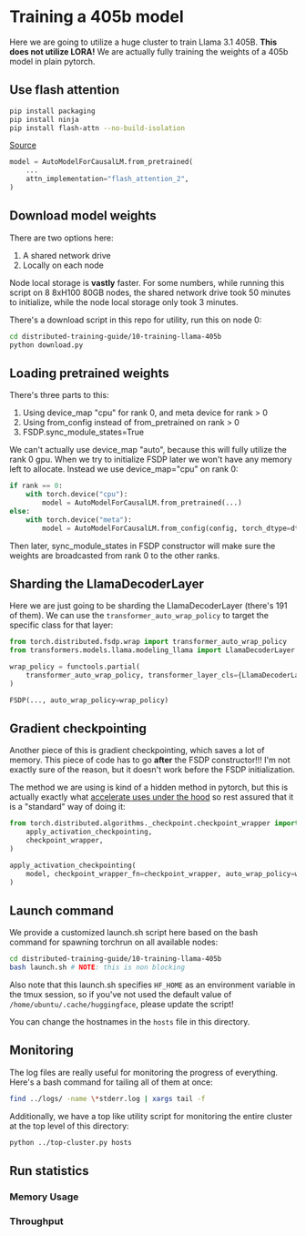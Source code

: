 # Training a 405b model

Here we are going to utilize a huge cluster to train Llama 3.1 405B. **This does not utilize LORA!** We are actually fully training the weights of a 405b model in plain pytorch.

## Use flash attention

```bash
pip install packaging
pip install ninja
pip install flash-attn --no-build-isolation
```

[Source](https://github.com/Dao-AILab/flash-attention)

```python
model = AutoModelForCausalLM.from_pretrained(
    ...
    attn_implementation="flash_attention_2",
)
```

## Download model weights

There are two options here:

1. A shared network drive
2. Locally on each node

Node local storage is **vastly** faster. For some numbers, while running this script on 8 8xH100 80GB nodes, the shared network drive took 50 minutes to initialize, while the node local storage only took 3 minutes.

There's a download script in this repo for utility, run this on node 0:

```bash
cd distributed-training-guide/10-training-llama-405b
python download.py
```

## Loading pretrained weights

There's three parts to this:

1. Using device_map "cpu" for rank 0, and meta device for rank > 0
2. Using from_config instead of from_pretrained on rank > 0
3. FSDP.sync_module_states=True

We can't actually use device_map "auto", because this will fully utilize the rank 0 gpu. When we try to initialize FSDP later we won't have any memory left to allocate. Instead we use device_map="cpu" on rank 0:

```python
if rank == 0:
    with torch.device("cpu"):
        model = AutoModelForCausalLM.from_pretrained(...)
else:
    with torch.device("meta"):
        model = AutoModelForCausalLM.from_config(config, torch_dtype=dtype)
```

Then later, sync_module_states in FSDP constructor will make sure the weights are broadcasted from rank 0 to the other ranks.

## Sharding the LlamaDecoderLayer

Here we are just going to be sharding the LlamaDecoderLayer (there's 191 of them). We can use the `transformer_auto_wrap_policy` to target the specific class for that layer:

```python
from torch.distributed.fsdp.wrap import transformer_auto_wrap_policy
from transformers.models.llama.modeling_llama import LlamaDecoderLayer

wrap_policy = functools.partial(
    transformer_auto_wrap_policy, transformer_layer_cls={LlamaDecoderLayer}
)

FSDP(..., auto_wrap_policy=wrap_policy)
```

## Gradient checkpointing

Another piece of this is gradient checkpointing, which saves a lot of memory. This piece of code has to go **after** the FSDP constructor!!! I'm not exactly sure of the reason, but it doesn't work before the FSDP initialization.

The method we are using is kind of a hidden method in pytorch, but this is actually exactly what [accelerate uses under the hood](https://github.com/huggingface/accelerate/blob/v0.34.2/src/accelerate/accelerator.py#L1492) so rest assured that it is a "standard" way of doing it:

```python
from torch.distributed.algorithms._checkpoint.checkpoint_wrapper import (
    apply_activation_checkpointing,
    checkpoint_wrapper,
)

apply_activation_checkpointing(
    model, checkpoint_wrapper_fn=checkpoint_wrapper, auto_wrap_policy=wrap_policy
)
```

## Launch command

We provide a customized launch.sh script here based on the bash command for spawning torchrun on all available nodes:

```bash
cd distributed-training-guide/10-training-llama-405b
bash launch.sh # NOTE: this is non blocking
```

Also note that this launch.sh specifies `HF_HOME` as an environment variable in the tmux session, so if you've not used the default value of `/home/ubuntu/.cache/huggingface`, please update the script!

You can change the hostnames in the `hosts` file in this directory.

## Monitoring

The log files are really useful for monitoring the progress of everything. Here's a bash command for tailing all of them at once:

```bash
find ../logs/ -name \*stderr.log | xargs tail -f
```

Additionally, we have a top like utility script for monitoring the entire cluster at the top level of this directory:

```bash
python ../top-cluster.py hosts
```

## Run statistics

### Memory Usage

### Throughput
